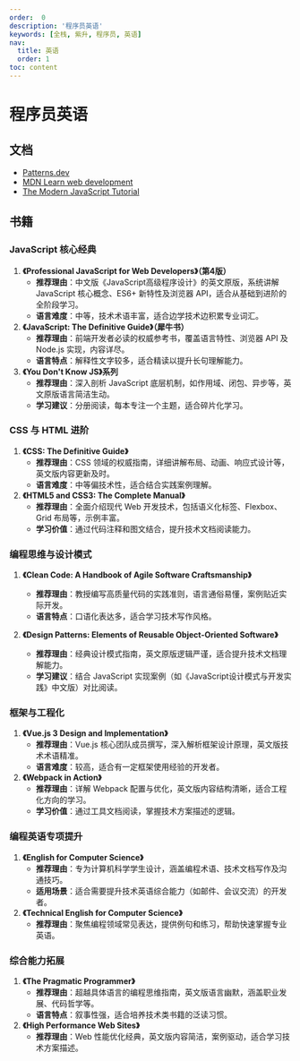 ```yaml
---
order:  0
description: '程序员英语'
keywords: [全栈, 紫升, 程序员, 英语]
nav:
  title: 英语
  order: 1
toc: content
---
```


# 程序员英语

## 文档

- [Patterns.dev](https://www.patterns.dev/)
- [MDN Learn web development](https://developer.mozilla.org/en-US/docs/Learn_web_development)
- [The Modern JavaScript Tutorial](https://javascript.info/)

## 书籍

### JavaScript 核心经典

1. **《Professional JavaScript for Web Developers》（第4版）**
   - **推荐理由**：中文版《JavaScript高级程序设计》的英文原版，系统讲解 JavaScript 核心概念、ES6+ 新特性及浏览器 API，适合从基础到进阶的全阶段学习。
   - **语言难度**：中等，技术术语丰富，适合边学技术边积累专业词汇。
2. **《JavaScript: The Definitive Guide》（犀牛书）**
   - **推荐理由**：前端开发者必读的权威参考书，覆盖语言特性、浏览器 API 及 Node.js 实现，内容详尽。
   - **语言特点**：解释性文字较多，适合精读以提升长句理解能力。
3. **《You Don't Know JS》系列**
   - **推荐理由**：深入剖析 JavaScript 底层机制，如作用域、闭包、异步等，英文原版语言简洁生动。
   - **学习建议**：分册阅读，每本专注一个主题，适合碎片化学习。

### CSS 与 HTML 进阶

1. **《CSS: The Definitive Guide》**
   - **推荐理由**：CSS 领域的权威指南，详细讲解布局、动画、响应式设计等，英文版内容更新及时。
   - **语言难度**：中等偏技术性，适合结合实践案例理解。
2. **《HTML5 and CSS3: The Complete Manual》**
   - **推荐理由**：全面介绍现代 Web 开发技术，包括语义化标签、Flexbox、Grid 布局等，示例丰富。
   - **学习价值**：通过代码注释和图文结合，提升技术文档阅读能力。

### 编程思维与设计模式

1. **《Clean Code: A Handbook of Agile Software Craftsmanship》**
   - **推荐理由**：教授编写高质量代码的实践准则，语言通俗易懂，案例贴近实际开发。
   - **语言特点**：口语化表达多，适合学习技术写作风格。

2. **《Design Patterns: Elements of Reusable Object-Oriented Software》**
   - **推荐理由**：经典设计模式指南，英文原版逻辑严谨，适合提升技术文档理解能力。
   - **学习建议**：结合 JavaScript 实现案例（如《JavaScript设计模式与开发实践》中文版）对比阅读。

### 框架与工程化

1. **《Vue.js 3 Design and Implementation》**
   - **推荐理由**：Vue.js 核心团队成员撰写，深入解析框架设计原理，英文版技术术语精准。
   - **语言难度**：较高，适合有一定框架使用经验的开发者。
2. **《Webpack in Action》**
   - **推荐理由**：详解 Webpack 配置与优化，英文版内容结构清晰，适合工程化方向的学习。
   - **学习价值**：通过工具文档阅读，掌握技术方案描述的逻辑。

### 编程英语专项提升

1. **《English for Computer Science》**
    - **推荐理由**：专为计算机科学学生设计，涵盖编程术语、技术文档写作及沟通技巧。
    - **适用场景**：适合需要提升技术英语综合能力（如邮件、会议交流）的开发者。
2. **《Technical English for Computer Science》**
    - **推荐理由**：聚焦编程领域常见表达，提供例句和练习，帮助快速掌握专业英语。

### 综合能力拓展

1. **《The Pragmatic Programmer》**
    - **推荐理由**：超越具体语言的编程思维指南，英文版语言幽默，涵盖职业发展、代码哲学等。
    - **语言特点**：叙事性强，适合培养技术类书籍的泛读习惯。
2. **《High Performance Web Sites》**
    - **推荐理由**：Web 性能优化经典，英文版内容简洁，案例驱动，适合学习技术方案描述。
